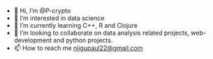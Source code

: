 - 👋 Hi, I’m @P-crypto
- 👀 I’m interested in data science
- 🌱 I’m currently learning C++, R and Clojure
- 💞️ I’m looking to collaborate on data analysis related projects, web-development and python projects.
- 📫 How to reach me njigupaul22@gmail.com

<!---
P-crypto/P-crypto is a ✨ special ✨ repository because its `README.md` (this file) appears on your GitHub profile.
You can click the Preview link to take a look at your changes.
--->
